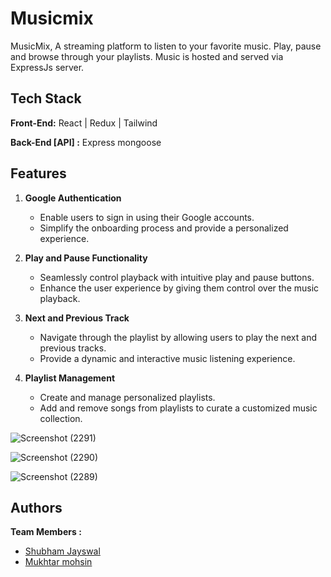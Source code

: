
# Musicmix
 MusicMix, A streaming platform to listen to your favorite music. Play, pause and browse through your playlists. Music is hosted and served via ExpressJs server.

## Tech Stack

**Front-End:** React | Redux | Tailwind

**Back-End [API] :** Express mongoose

 ## Features

1. **Google Authentication**
   - Enable users to sign in using their Google accounts.
   - Simplify the onboarding process and provide a personalized experience.

2. **Play and Pause Functionality**
   - Seamlessly control playback with intuitive play and pause buttons.
   - Enhance the user experience by giving them control over the music playback.

3. **Next and Previous Track**
   - Navigate through the playlist by allowing users to play the next and previous tracks.
   - Provide a dynamic and interactive music listening experience.

4. **Playlist Management**
   - Create and manage personalized playlists.
   - Add and remove songs from playlists to curate a customized music collection.


![Screenshot (2291)](https://github.com/shubham-masai/Musicmix/assets/130532573/3c837304-c243-4209-bccd-b7f81f677974)
 
![Screenshot (2290)](https://github.com/shubham-masai/Musicmix/assets/130532573/4eafa37b-2e1f-4e2f-86bd-385d30ee4612)

![Screenshot (2289)](https://github.com/shubham-masai/Musicmix/assets/130532573/81c49a46-4e4a-467f-8278-69fa9a6a6199)


## Authors
**Team Members :**
- [Shubham Jayswal](https://github.com/shubham-masai)
- [Mukhtar mohsin](https://github.com/mdmukhtarmohsin)

